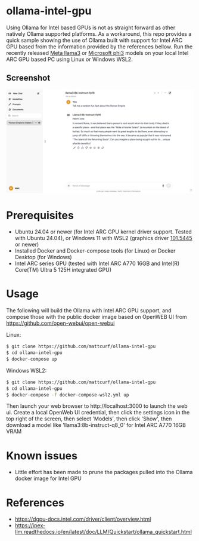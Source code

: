 # ollama-intel-gpu

Using Ollama for Intel based GPUs is not as straight forward as other natively Ollama supported platforms.  As a workaround, this repo provides a quick sample showing the use of Ollama built with support for Intel ARC GPU based from the information provided by the references bellow.  Run the recently released [Meta llama3](https://llama.meta.com/llama3) or [Microsoft phi3](https://news.microsoft.com/source/features/ai/the-phi-3-small-language-models-with-big-potential) models on your local Intel ARC GPU based PC using Linux or Windows WSL2.

## Screenshot
![screenshot](doc/screenshot.png)

# Prerequisites
* Ubuntu 24.04 or newer (for Intel ARC GPU kernel driver support. Tested with Ubuntu 24.04), or Windows 11 with WSL2 (graphics driver [101.5445](https://www.intel.com/content/www/us/en/download/785597/intel-arc-iris-xe-graphics-windows.html) or newer)
* Installed Docker and Docker-compose tools (for Linux) or Docker Desktop (for Windows)
* Intel ARC series GPU (tested with Intel ARC A770 16GB and Intel(R) Core(TM) Ultra 5 125H integrated GPU)
 
# Usage

The following will build the Ollama with Intel ARC GPU support, and compose those with the public docker image based on OpenWEB UI from https://github.com/open-webui/open-webui

Linux:
```bash
$ git clone https://github.com/mattcurf/ollama-intel-gpu
$ cd ollama-intel-gpu
$ docker-compose up 
```

Windows WSL2:
```bash
$ git clone https://github.com/mattcurf/ollama-intel-gpu
$ cd ollama-intel-gpu
$ docker-compose -f docker-compose-wsl2.yml up 
```

Then launch your web browser to http://localhost:3000 to launch the web ui.  Create a local OpenWeb UI credential, then click the settings icon in the top right of the screen, then select 'Models', then click 'Show', then download a model like 'llama3:8b-instruct-q8_0' for Intel ARC A770 16GB VRAM

# Known issues
* Little effort has been made to prune the packages pulled into the Ollama docker image for Intel GPU

# References
* https://dgpu-docs.intel.com/driver/client/overview.html 
* https://ipex-llm.readthedocs.io/en/latest/doc/LLM/Quickstart/ollama_quickstart.html 
